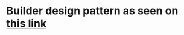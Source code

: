 <h1>Builder design pattern as seen on <a href="https://vektorwebsolutions.com/design-patterns-builder-pattern/" target="_blank">this link</a></h1>
